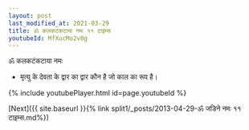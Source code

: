 ```yaml
---
layout: post
last_modified_at: 2021-03-29
title: ॐ कलकटंकटाया नमः ११ टाइम्स
youtubeId: MfXucMo2v0g
---
```

 
 
 ॐ कलकटंकटाया नमः  
 
 -  मृत्यु के देवता के द्वार का द्वार कौन है जो काल का रूप है। 
 
  
 
  
 
 
 
 
 
 


{% include youtubePlayer.html id=page.youtubeId %}
 
[Next]({{ site.baseurl }}{% link  split1/_posts/2013-04-29-ॐ जडिने नमः ११ टाइम्स.md%})
 
